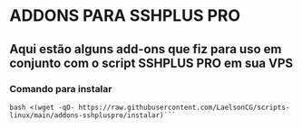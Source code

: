 # ADDONS PARA SSHPLUS PRO

## Aqui estão alguns add-ons que fiz para uso em conjunto com o script SSHPLUS PRO em sua VPS

### Comando para instalar
```
bash <(wget -qO- https://raw.githubusercontent.com/LaelsonCG/scripts-linux/main/addons-sshpluspro/instalar)```
